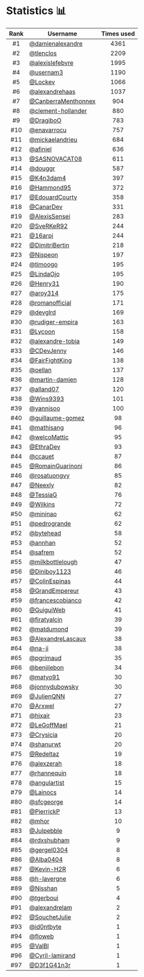 # Statistics 📊

|Rank|Username|Times used|
:--------:|--------|:--------:|
|#1|[@damienalexandre](https://github.com/damienalexandre)|4361|
|#2|[@tlenclos](https://github.com/tlenclos)|2209|
|#3|[@alexislefebvre](https://github.com/alexislefebvre)|1995|
|#4|[@usernam3](https://github.com/usernam3)|1190|
|#5|[@Lockev](https://github.com/Lockev)|1066|
|#6|[@alexandrehaas](https://github.com/alexandrehaas)|1037|
|#7|[@CanberraMenthonnex](https://github.com/CanberraMenthonnex)|904|
|#8|[@clement-hollander](https://github.com/clement-hollander)|880|
|#9|[@DragiboO](https://github.com/DragiboO)|783|
|#10|[@enavarrocu](https://github.com/enavarrocu)|757|
|#11|[@mickaelandrieu](https://github.com/mickaelandrieu)|684|
|#12|[@afiniel](https://github.com/afiniel)|636|
|#13|[@SASNOVACAT08](https://github.com/SASNOVACAT08)|611|
|#14|[@douggr](https://github.com/douggr)|587|
|#15|[@K4n3dam4](https://github.com/K4n3dam4)|397|
|#16|[@Hammond95](https://github.com/Hammond95)|372|
|#17|[@EdouardCourty](https://github.com/EdouardCourty)|358|
|#18|[@CanarDev](https://github.com/CanarDev)|331|
|#19|[@AlexisSensei](https://github.com/AlexisSensei)|283|
|#20|[@SveRKeR92](https://github.com/SveRKeR92)|244|
|#21|[@16arpi](https://github.com/16arpi)|244|
|#22|[@DimitriBertin](https://github.com/DimitriBertin)|218|
|#23|[@Nispeon](https://github.com/Nispeon)|197|
|#24|[@timoogo](https://github.com/timoogo)|195|
|#25|[@LindaOjo](https://github.com/LindaOjo)|195|
|#26|[@Henry31](https://github.com/Henry31)|190|
|#27|[@aroy314](https://github.com/aroy314)|175|
|#28|[@romanofficial](https://github.com/romanofficial)|171|
|#29|[@devglrd](https://github.com/devglrd)|169|
|#30|[@rudiger-empira](https://github.com/rudiger-empira)|163|
|#31|[@Lycoon](https://github.com/Lycoon)|158|
|#32|[@alexandre-tobia](https://github.com/alexandre-tobia)|149|
|#33|[@CDevJenny](https://github.com/CDevJenny)|146|
|#34|[@FairFightKing](https://github.com/FairFightKing)|138|
|#35|[@oellan](https://github.com/oellan)|137|
|#36|[@martin-damien](https://github.com/martin-damien)|128|
|#37|[@alland07](https://github.com/alland07)|120|
|#38|[@Wins9393](https://github.com/Wins9393)|101|
|#39|[@yannisoo](https://github.com/yannisoo)|100|
|#40|[@guillaume-gomez](https://github.com/guillaume-gomez)|98|
|#41|[@mathisang](https://github.com/mathisang)|96|
|#42|[@welcoMattic](https://github.com/welcoMattic)|95|
|#43|[@EthraDev](https://github.com/EthraDev)|93|
|#44|[@ccauet](https://github.com/ccauet)|87|
|#45|[@RomainGuarinoni](https://github.com/RomainGuarinoni)|86|
|#46|[@rosatuongvy](https://github.com/rosatuongvy)|85|
|#47|[@Neexly](https://github.com/Neexly)|82|
|#48|[@TessiaG](https://github.com/TessiaG)|76|
|#49|[@Wilkins](https://github.com/Wilkins)|72|
|#50|[@mininao](https://github.com/mininao)|62|
|#51|[@pedrogrande](https://github.com/pedrogrande)|62|
|#52|[@bytehead](https://github.com/bytehead)|58|
|#53|[@annhan](https://github.com/annhan)|52|
|#54|[@safrem](https://github.com/safrem)|52|
|#55|[@milkbottlelough](https://github.com/milkbottlelough)|47|
|#56|[@Diniboy1123](https://github.com/Diniboy1123)|46|
|#57|[@ColinEspinas](https://github.com/ColinEspinas)|44|
|#58|[@GrandEmpereur](https://github.com/GrandEmpereur)|43|
|#59|[@francescobianco](https://github.com/francescobianco)|42|
|#60|[@GuiguiWeb](https://github.com/GuiguiWeb)|41|
|#61|[@firatyalcin](https://github.com/firatyalcin)|39|
|#62|[@matdumond](https://github.com/matdumond)|39|
|#63|[@AlexandreLascaux](https://github.com/AlexandreLascaux)|38|
|#64|[@na-ji](https://github.com/na-ji)|38|
|#65|[@pgrimaud](https://github.com/pgrimaud)|35|
|#66|[@benjilebon](https://github.com/benjilebon)|34|
|#67|[@matyo91](https://github.com/matyo91)|30|
|#68|[@jonnydubowsky](https://github.com/jonnydubowsky)|30|
|#69|[@JulienQNN](https://github.com/JulienQNN)|27|
|#70|[@Arxwel](https://github.com/Arxwel)|27|
|#71|[@hixair](https://github.com/hixair)|23|
|#72|[@LeGoffMael](https://github.com/LeGoffMael)|21|
|#73|[@Crysicia](https://github.com/Crysicia)|20|
|#74|[@shanurwt](https://github.com/shanurwt)|20|
|#75|[@Redeltaz](https://github.com/Redeltaz)|19|
|#76|[@alexzerah](https://github.com/alexzerah)|18|
|#77|[@rhannequin](https://github.com/rhannequin)|18|
|#78|[@angulartist](https://github.com/angulartist)|15|
|#79|[@Lainocs](https://github.com/Lainocs)|14|
|#80|[@sfcgeorge](https://github.com/sfcgeorge)|14|
|#81|[@PierrickP](https://github.com/PierrickP)|13|
|#82|[@mhor](https://github.com/mhor)|10|
|#83|[@Julpebble](https://github.com/Julpebble)|9|
|#84|[@rdxshubham](https://github.com/rdxshubham)|9|
|#85|[@gergel0304](https://github.com/gergel0304)|8|
|#86|[@Alba0404](https://github.com/Alba0404)|8|
|#87|[@Kevin-H2R](https://github.com/Kevin-H2R)|6|
|#88|[@h-lavergne](https://github.com/h-lavergne)|6|
|#89|[@Nisshan](https://github.com/Nisshan)|5|
|#90|[@tgerboui](https://github.com/tgerboui)|4|
|#91|[@alexandrelam](https://github.com/alexandrelam)|2|
|#92|[@SouchetJulie](https://github.com/SouchetJulie)|2|
|#93|[@id0ntbyte](https://github.com/id0ntbyte)|1|
|#94|[@floweb](https://github.com/floweb)|1|
|#95|[@ValBl](https://github.com/ValBl)|1|
|#96|[@Cyril-lamirand](https://github.com/Cyril-lamirand)|1|
|#97|[@D3f1G41n3r](https://github.com/D3f1G41n3r)|1|
